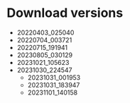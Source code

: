 # Download versions
- 20220403_025040
- 20220704_003721
- 20220715_191941
- 20230805_030129
- 20231021_105623
- 20231030_224547
    - 20231031_001953
    - 20231031_183947
    - 20231101_140158
